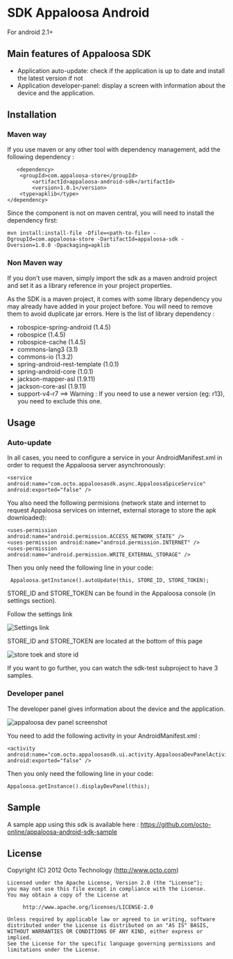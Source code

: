 SDK Appaloosa Android
=====================

For android 2.1+

Main features of Appaloosa SDK
------------------------------

* Application auto-update: check if the application is up to date and install the latest version if not
* Application developer-panel: display a screen with information about the device and the application.

Installation
------------

### Maven way

If you use maven or any other tool with dependency management, add the following dependency :

       <dependency>
		<groupId>com.appaloosa-store</groupId>
	        <artifactId>appaloosa-android-sdk</artifactId>
	        <version>1.0.1</version>
		<type>apklib</type>
	</dependency>

Since the component is not on maven central, you will need to install the dependency first:

    mvn install:install-file -Dfile=<path-to-file> -DgroupId=com.appaloosa-store -DartifactId=appaloosa-sdk -Dversion=1.0.0 -Dpackaging=apklib

### Non Maven way

If you don't use maven, simply import the sdk as a maven android project and set it as a library reference in your project properties.

As the SDK is a maven project, it comes with some library dependency you may already have added in your project before. You will need to remove them to avoid duplicate jar errors.
Here is the list of library dependency :
 - robospice-spring-android (1.4.5)
 - robospice (1.4.5)
 - robospice-cache (1.4.5)
 - commons-lang3 (3.1)
 - commons-io (1.3.2)
 - spring-android-rest-template (1.0.1)
 - spring-android-core (1.0.1)
 - jackson-mapper-asl (1.9.11)
 - jackson-core-asl (1.9.11)
 - support-v4-r7 ==> Warning : If you need to use a newer version (eg: r13), you need to exclude this one.

Usage
-----

### Auto-update

In all cases, you need to configure a service in your AndroidManifest.xml in order to request the Appaloosa server asynchronously:

    <service android:name="com.octo.appaloosasdk.async.AppaloosaSpiceService" android:exported="false" />

You also need the following permisions (network state and internet to request Appaloosa services on internet, external storage to store the apk downloaded):

    <uses-permission android:name="android.permission.ACCESS_NETWORK_STATE" />
    <uses-permission android:name="android.permission.INTERNET" />
    <uses-permission android:name="android.permission.WRITE_EXTERNAL_STORAGE" />

Then you only need the following line in your code:

     Appaloosa.getInstance().autoUpdate(this, STORE_ID, STORE_TOKEN);
     
STORE_ID and STORE_TOKEN can be found in the Appaloosa console (in settings section).

Follow the settings link

![Settings link](https://raw.github.com/octo-online/appaloosa-android-sdk/master/images/appaloosa-store-settings-link.png)

STORE_ID and STORE_TOKEN are located at the bottom of this page

![store toek and store id](https://raw.github.com/octo-online/appaloosa-android-sdk/master/images/appaloosa-store-token-and-id.png)

If you want to go further, you can watch the sdk-test subproject to have 3 samples.

### Developer panel

The developer panel gives information about the device and the application.

![appaloosa dev panel screenshot](https://raw.github.com/octo-online/appaloosa-android-sdk/dev-panel/images/appaloosa-dev-panel-1.png)

You need to add the following activity in your AndroidManifest.xml :

    <activity android:name="com.octo.appaloosasdk.ui.activity.AppaloosaDevPanelActivity" android:exported="false" />

Then you only need the following line in your code:

    Appaloosa.getInstance().displayDevPanel(this); 

Sample
------

A sample app using this sdk is available here : https://github.com/octo-online/appaloosa-android-sdk-sample

License
-------

  Copyright (C) 2012 Octo Technology (http://www.octo.com)
  
	Licensed under the Apache License, Version 2.0 (the "License");
	you may not use this file except in compliance with the License.
	You may obtain a copy of the License at
	
	     http://www.apache.org/licenses/LICENSE-2.0
	
	Unless required by applicable law or agreed to in writing, software
	distributed under the License is distributed on an "AS IS" BASIS,
	WITHOUT WARRANTIES OR CONDITIONS OF ANY KIND, either express or implied.
	See the License for the specific language governing permissions and
	limitations under the License.
